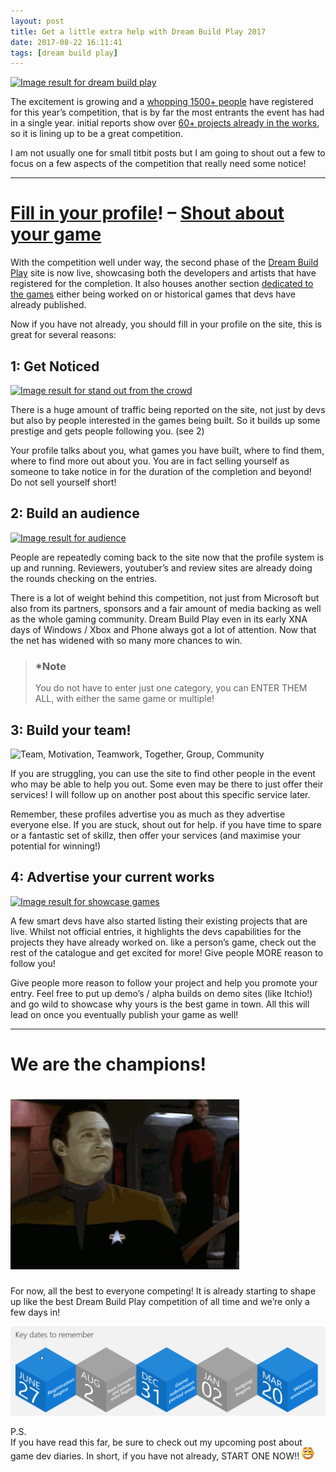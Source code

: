```yaml
---
layout: post
title: Get a little extra help with Dream Build Play 2017
date: 2017-08-22 16:11:41
tags: [dream build play]
---
```


[![Image result for dream build play](https://cdn.tproger.ru/wp-content/uploads/2017/07/dreambuildplay-mini.png "View source image")](http://dreambuildplay.com/)

The excitement is growing and a [whopping 1500+ people](https://developer.microsoft.com/en-us/Windows/dream-build-play/developers) have registered for this year’s competition, that is by far the most entrants the event has had in a single year. initial reports show over [60+ projects already in the works](https://developer.microsoft.com/en-us/Windows/dream-build-play/games), so it is lining up to be a great competition.

I am not usually one for small titbit posts but I am going to shout out a few to focus on a few aspects of the competition that really need some notice!

* * *

# [Fill in your profile](https://developer.microsoft.com/en-us/Windows/dream-build-play/contest/developer/edit)! – [Shout about your game](https://developer.microsoft.com/en-us/Windows/dream-build-play/games)

With the competition well under way, the second phase of the [Dream Build Play](https://developer.microsoft.com/en-us/windows/projects/campaigns/dream-build-play-challenge) site is now live, showcasing both the developers and artists that have registered for the completion. It also houses another section [dedicated to the games](https://developer.microsoft.com/en-us/windows/dream-build-play/games) either being worked on or historical games that devs have already published.

Now if you have not already, you should fill in your profile on the site, this is great for several reasons:

## 1: Get Noticed

[![Image result for stand out from the crowd](https://cdn.pixabay.com/photo/2017/02/02/09/16/unique-2032274_960_720.png)](https://www.google.co.uk/url?sa=i&rct=j&q=&esrc=s&source=images&cd=&cad=rja&uact=8&ved=0ahUKEwjs7pT_j-vVAhUDShQKHQepDYMQjRwIBw&url=https%3A%2F%2Fpixabay.com%2Fen%2Fphotos%2Fstand%2520out%2F&psig=AFQjCNFdyALMgrHWiPyaduaCmBj8dxzCyA&ust=1503500984156691)

There is a huge amount of traffic being reported on the site, not just by devs but also by people interested in the games being built. So it builds up some prestige and gets people following you. (see 2)

Your profile talks about you, what games you have built, where to find them, where to find more out about you.  You are in fact selling yourself as someone to take notice in for the duration of the completion and beyond!  Do not sell yourself short!

## 2: Build an audience

[![Image result for audience](https://cdn.pixabay.com/photo/2016/11/23/15/48/audience-1853662_960_720.jpg)](https://www.google.co.uk/url?sa=i&rct=j&q=&esrc=s&source=images&cd=&cad=rja&uact=8&ved=0ahUKEwiOhZinkOvVAhULuRQKHYy9BNcQjRwIBw&url=https%3A%2F%2Fpixabay.com%2Fen%2Fphotos%2Faudience%2F&psig=AFQjCNHOwCRj0yTuC-H_zhr2YtriLiwKlg&ust=1503501124266509)

People are repeatedly coming back to the site now that the profile system is up and running. Reviewers, youtuber’s and review sites are already doing the rounds checking on the entries.

There is a lot of weight behind this competition, not just from Microsoft but also from its partners, sponsors and a fair amount of media backing as well as the whole gaming community.  Dream Build Play even in its early XNA days of Windows / Xbox and Phone always got a lot of attention.  Now that the net has widened with so many more chances to win.

> ### \*Note  
> You do not have to enter just one category, you can ENTER THEM ALL, with either the same game or multiple!

## 3: Build your team!

![Team, Motivation, Teamwork, Together, Group, Community](https://cdn.pixabay.com/photo/2014/07/08/10/47/team-386673_960_720.jpg)

If you are struggling, you can use the site to find other people in the event who may be able to help you out. Some even may be there to just offer their services!  I will follow up on another post about this specific service later. 

Remember, these profiles advertise you as much as they advertise everyone else. If you are stuck, shout out for help. if you have time to spare or a fantastic set of skillz, then offer your services (and maximise your potential for winning!)

## 4: Advertise your current works

[![Image result for showcase games](https://c1.staticflickr.com/6/5680/23513849155_e0b22da4f5_b.jpg)](https://www.google.co.uk/url?sa=i&rct=j&q=&esrc=s&source=images&cd=&cad=rja&uact=8&ved=0ahUKEwia0KXlkOvVAhXC6xQKHZIuDRsQjRwIBw&url=https%3A%2F%2Fwww.flickr.com%2Fphotos%2F46508004%40N03%2F23513849155&psig=AFQjCNErA2GT_DJMis0FxxCZyObqGd8kKw&ust=1503501250178735)

A few smart devs have also started listing their existing projects that are live. Whilst not official entries, it highlights the devs capabilities for the projects they have already worked on.  like a person’s game, check out the rest of the catalogue and get excited for more!  Give people MORE reason to follow you!

Give people more reason to follow your project and help you promote your entry.  Feel free to put up demo’s / alpha builds on demo sites (like Itchio!) and go wild to showcase why yours is the best game in town.  All this will lead on once you eventually publish your game as well!

* * *

# We are the champions!

# [![Excited](/assets/img/wordpress/2017/08/Excited.gif "Excited")](/assets/img/wordpress/2017/08/Excited.gif)

For now, all the best to everyone competing! It is already starting to shape up like the best Dream Build Play competition of all time and we’re only a few days in!

![image](/assets/img/wordpress/2017/06/image-2.png?resize=660%2C188&ssl=1)

P.S.  
If you have read this far, be sure to check out my upcoming post about game dev diaries.  In short, if you have not already, START ONE NOW!! ![Open-mouthed smile](/assets/img/wordpress/2017/08/wlEmoticon-openmouthedsmile.png)

